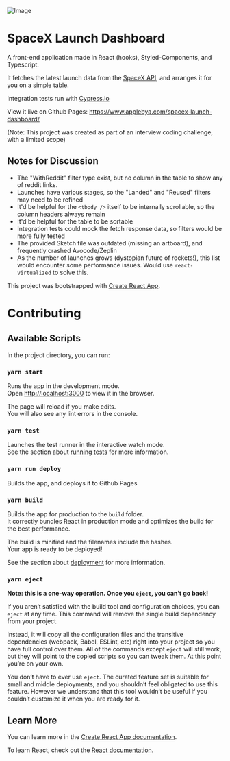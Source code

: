 ![Image](https://www.favicon.cc/logo3d/928788.png)

# SpaceX Launch Dashboard

A front-end application made in React (hooks), Styled-Components, and Typescript.

It fetches the latest launch data from the [SpaceX API](https://github.com/r-spacex/SpaceX-API), and arranges it for you on a simple table.

Integration tests run with [Cypress.io](https://www.cypress.io/)

View it live on Github Pages: https://www.applebya.com/spacex-launch-dashboard/

(Note: This project was created as part of an interview coding challenge, with a limited scope)

## Notes for Discussion

-   The "WithReddit" filter type exist, but no column in the table to show any of reddit links.
-   Launches have various stages, so the "Landed" and "Reused" filters may need to be refined
-   It'd be helpful for the `<tbody />` itself to be internally scrollable, so the column headers always remain
-   It'd be helpful for the table to be sortable
-   Integration tests could mock the fetch response data, so filters would be more fully tested
-   The provided Sketch file was outdated (missing an artboard), and frequently crashed Avocode/Zeplin
-   As the number of launches grows (dystopian future of rockets!), this list would encounter some performance issues. Would use `react-virtualized` to solve this.

This project was bootstrapped with [Create React App](https://github.com/facebook/create-react-app).

# Contributing

## Available Scripts

In the project directory, you can run:

### `yarn start`

Runs the app in the development mode.<br />
Open [http://localhost:3000](http://localhost:3000) to view it in the browser.

The page will reload if you make edits.<br />
You will also see any lint errors in the console.

### `yarn test`

Launches the test runner in the interactive watch mode.<br />
See the section about [running tests](https://facebook.github.io/create-react-app/docs/running-tests) for more information.

### `yarn run deploy`

Builds the app, and deploys it to Github Pages

### `yarn build`

Builds the app for production to the `build` folder.<br />
It correctly bundles React in production mode and optimizes the build for the best performance.

The build is minified and the filenames include the hashes.<br />
Your app is ready to be deployed!

See the section about [deployment](https://facebook.github.io/create-react-app/docs/deployment) for more information.

### `yarn eject`

**Note: this is a one-way operation. Once you `eject`, you can’t go back!**

If you aren’t satisfied with the build tool and configuration choices, you can `eject` at any time. This command will remove the single build dependency from your project.

Instead, it will copy all the configuration files and the transitive dependencies (webpack, Babel, ESLint, etc) right into your project so you have full control over them. All of the commands except `eject` will still work, but they will point to the copied scripts so you can tweak them. At this point you’re on your own.

You don’t have to ever use `eject`. The curated feature set is suitable for small and middle deployments, and you shouldn’t feel obligated to use this feature. However we understand that this tool wouldn’t be useful if you couldn’t customize it when you are ready for it.

## Learn More

You can learn more in the [Create React App documentation](https://facebook.github.io/create-react-app/docs/getting-started).

To learn React, check out the [React documentation](https://reactjs.org/).
